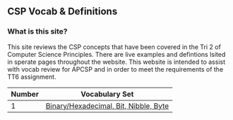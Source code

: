 
## CSP Vocab & Definitions
### What is this site? 
This site reviews the CSP concepts that have been covered in the Tri 2 of Computer Science Principles. There are live examples and defintions lsited in sperate pages throughout the website. This website is intended to assist with vocab review for APCSP and in order to meet the requirements of the TT6 assignment. 

| Number | Vocabulary Set | 
|--| --- | 
|1|[Binary/Hexadecimal, Bit, Nibble, Byte](https://krishnadevl.github.io/CSP_Vocab/binary)|

